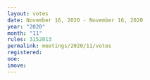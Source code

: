 ```yaml
---
layout: votes
date: November 16, 2020 - November 16, 2020
year: "2020"
month: "11"
rules: 3152013
permalink: meetings/2020/11/votes
registered:
ooe:
imove:
---
```


